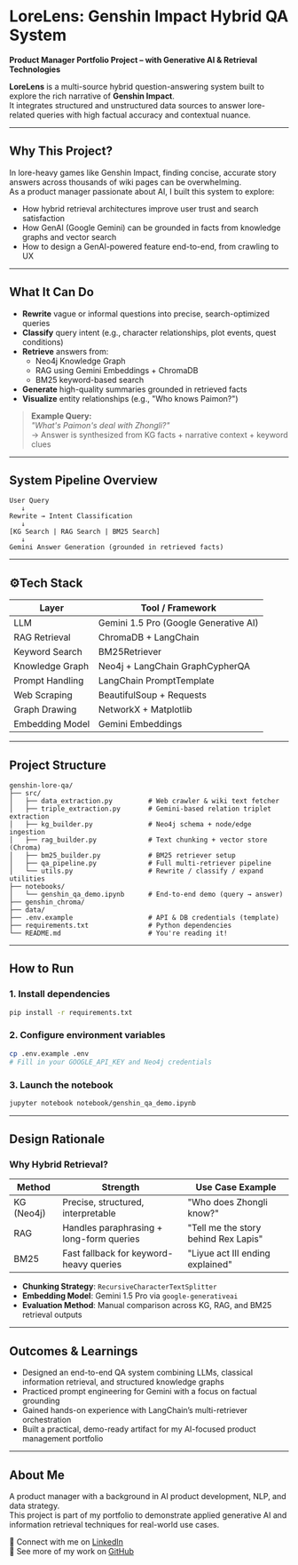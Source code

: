 # LoreLens: Genshin Impact Hybrid QA System

**Product Manager Portfolio Project – with Generative AI & Retrieval Technologies**

**LoreLens** is a multi-source hybrid question-answering system built to explore the rich narrative of **Genshin Impact**.  
It integrates structured and unstructured data sources to answer lore-related queries with high factual accuracy and contextual nuance.

---

## Why This Project?

In lore-heavy games like Genshin Impact, finding concise, accurate story answers across thousands of wiki pages can be overwhelming.  
As a product manager passionate about AI, I built this system to explore:

- How hybrid retrieval architectures improve user trust and search satisfaction
- How GenAI (Google Gemini) can be grounded in facts from knowledge graphs and vector search
- How to design a GenAI-powered feature end-to-end, from crawling to UX

---

## What It Can Do

- **Rewrite** vague or informal questions into precise, search-optimized queries
- **Classify** query intent (e.g., character relationships, plot events, quest conditions)
- **Retrieve** answers from:
  - Neo4j Knowledge Graph
  - RAG using Gemini Embeddings + ChromaDB
  - BM25 keyword-based search
- **Generate** high-quality summaries grounded in retrieved facts
- **Visualize** entity relationships (e.g., "Who knows Paimon?")

> **Example Query:**  
> _"What's Paimon's deal with Zhongli?"_  
> → Answer is synthesized from KG facts + narrative context + keyword clues

---

## System Pipeline Overview

```text
User Query
   ↓
Rewrite → Intent Classification
   ↓
[KG Search | RAG Search | BM25 Search]
   ↓
Gemini Answer Generation (grounded in retrieved facts)
```

---

## ⚙Tech Stack

| Layer             | Tool / Framework                       |
|-------------------|----------------------------------------|
| LLM               | Gemini 1.5 Pro (Google Generative AI)  |
| RAG Retrieval     | ChromaDB + LangChain                   |
| Keyword Search    | BM25Retriever                          |
| Knowledge Graph   | Neo4j + LangChain GraphCypherQA        |
| Prompt Handling   | LangChain PromptTemplate               |
| Web Scraping      | BeautifulSoup + Requests               |
| Graph Drawing     | NetworkX + Matplotlib                  |
| Embedding Model   | Gemini Embeddings                      |

---

## Project Structure

```plaintext
genshin-lore-qa/
├── src/
│   ├── data_extraction.py         # Web crawler & wiki text fetcher
│   ├── triple_extraction.py       # Gemini-based relation triplet extraction
│   ├── kg_builder.py              # Neo4j schema + node/edge ingestion
│   ├── rag_builder.py             # Text chunking + vector store (Chroma)
│   ├── bm25_builder.py            # BM25 retriever setup
│   ├── qa_pipeline.py             # Full multi-retriever pipeline
│   └── utils.py                   # Rewrite / classify / expand utilities
├── notebooks/
│   └── genshin_qa_demo.ipynb      # End-to-end demo (query → answer)
├── genshin_chroma/
├── data/
├── .env.example                   # API & DB credentials (template)
├── requirements.txt               # Python dependencies
└── README.md                      # You're reading it!
```

---

## How to Run

### 1. Install dependencies
```bash
pip install -r requirements.txt
```

### 2. Configure environment variables
```bash
cp .env.example .env
# Fill in your GOOGLE_API_KEY and Neo4j credentials
```

### 3. Launch the notebook
```bash
jupyter notebook notebook/genshin_qa_demo.ipynb
```

---

## Design Rationale

### Why Hybrid Retrieval?

| Method     | Strength                                | Use Case Example                            |
|------------|-----------------------------------------|----------------------------------------------|
| KG (Neo4j) | Precise, structured, interpretable       | "Who does Zhongli know?"                     |
| RAG        | Handles paraphrasing + long-form queries | "Tell me the story behind Rex Lapis"        |
| BM25       | Fast fallback for keyword-heavy queries  | "Liyue act III ending explained"            |

- **Chunking Strategy**: `RecursiveCharacterTextSplitter`  
- **Embedding Model**: Gemini 1.5 Pro via `google-generativeai`  
- **Evaluation Method**: Manual comparison across KG, RAG, and BM25 retrieval outputs

---

## Outcomes & Learnings

- Designed an end-to-end QA system combining LLMs, classical information retrieval, and structured knowledge graphs  
- Practiced prompt engineering for Gemini with a focus on factual grounding  
- Gained hands-on experience with LangChain’s multi-retriever orchestration  
- Built a practical, demo-ready artifact for my AI-focused product management portfolio

---

## About Me

A product manager with a background in AI product development, NLP, and data strategy.  
This project is part of my portfolio to demonstrate applied generative AI and information retrieval techniques for real-world use cases.

📎 Connect with me on [LinkedIn](https://www.linkedin.com/in/chia-wei-chang-94060b1a0/)  
📂 See more of my work on [GitHub](https://github.com/changch223)


